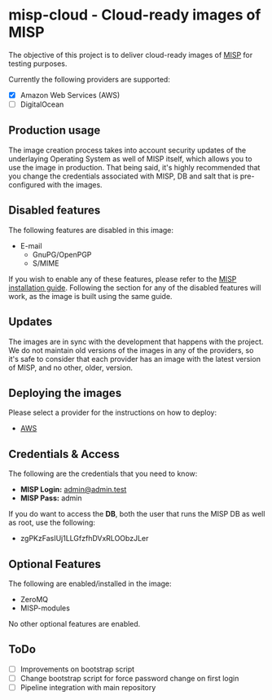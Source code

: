 # misp-cloud - Cloud-ready images of MISP
The objective of this project is to deliver cloud-ready images of [MISP](https://github.com/MISP/MISP) for testing purposes.

Currently the following providers are supported:

- [x] Amazon Web Services (AWS)
- [ ] DigitalOcean 

## Production usage
The image creation process takes into account security updates of the underlaying Operating System as well of MISP itself, which allows you to use the image in production. That being said, it's highly recommended that you change the credentials associated with MISP, DB and salt that is pre-configured with the images. 

## Disabled features
The following features are disabled in this image:
* E-mail
  * GnuPG/OpenPGP
  * S/MIME

If you wish to enable any of these features, please refer to the [MISP installation guide](https://github.com/MISP/MISP/tree/2.4/INSTALL). Following the section for any of the disabled features will work, as the image is built using the same guide.

## Updates
The images are in sync with the development that happens with the project. We do not maintain old versions of the images in any of the providers, so it's safe to consider that each provider has an image with the latest version of MISP, and no other, older, version.

## Deploying the images
Please select a provider for the instructions on how to deploy:
* [AWS](https://github.com/misp/misp-cloud/wiki/AWS-Installation-Guide)

## Credentials & Access
The following are the credentials that you need to know:

* **MISP Login:** admin@admin.test
* **MISP Pass:**  admin

If you do want to access the **DB**, both the user that runs the MISP DB as well as root, use the following:
* zgPKzFasIUj1LLGfzfhDVxRLOObzJLer 

## Optional Features
The following are enabled/installed in the image:

* ZeroMQ
* MISP-modules

No other optional features are enabled.

## ToDo
- [ ] Improvements on bootstrap script
- [ ] Change bootstrap script for force password change on first login
- [ ] Pipeline integration with main repository
